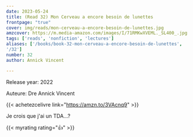 ```yaml
---
date: 2023-05-24
title: (Read 32) Mon Cerveau a encore besoin de lunettes
frontpage: "true"
cover: img/reads/mon-cerveau-a-encore-besoin-de-lunettes.jpg
amzcover: https://m.media-amazon.com/images/I/71RMKwXVEML._SL400_.jpg
tags: ['reads', 'nonfiction', 'lectures']
aliases: ['/books/book-32-mon-cerveau-a-encore-besoin-de-lunettes',
'/32']
number: 32
author: Annick Vincent

---
```


Release year: 2022

Auteure: Dre Annick Vincent

{{< achetezcelivre link="https://amzn.to/3VAcnq9" >}}

Je crois que j'ai un TDA...?

{{< myrating rating="👍" >}}

